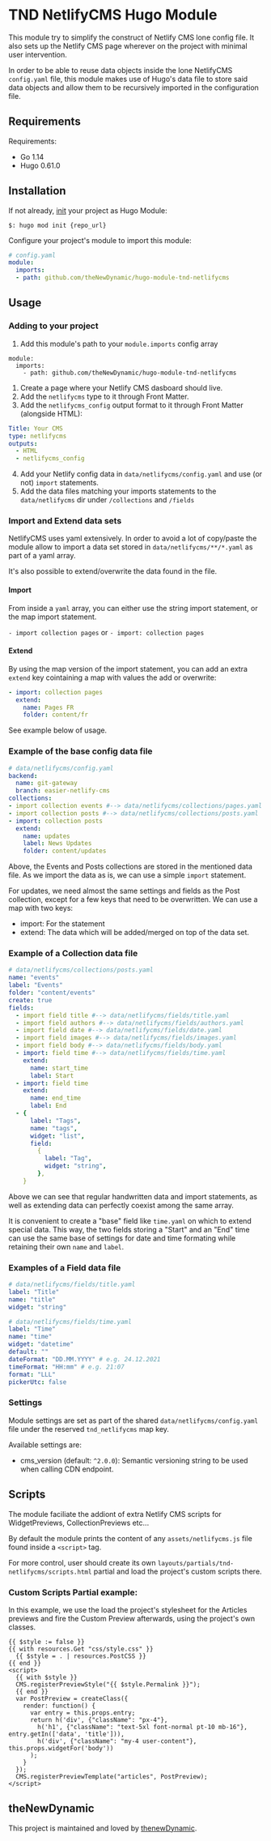 # TND NetlifyCMS Hugo Module

This module try to simplify the construct of Netlify CMS lone config file. It also sets up the Netlify CMS page wherever on the project with minimal user intervention.

In order to be able to reuse data objects inside the lone NetlifyCMS `config.yaml` file, this module makes use of Hugo's data file to store said data objects and allow them to be recursively imported in the configuration file.

## Requirements

Requirements:
- Go 1.14
- Hugo 0.61.0

## Installation

If not already, [init](https://gohugo.io/hugo-modules/use-modules/#initialize-a-new-module) your project as Hugo Module:

```
$: hugo mod init {repo_url}
```

Configure your project's module to import this module:

```yaml
# config.yaml
module:
  imports:
  - path: github.com/theNewDynamic/hugo-module-tnd-netlifycms
```

## Usage

### Adding to your project

1. Add this module's path to your `module.imports` config array
```
module:
  imports:
    - path: github.com/theNewDynamic/hugo-module-tnd-netlifycms
```
1. Create a page where your Netlify CMS dasboard should live.
2. Add the `netlifycms` type to it through Front Matter.
3. Add the `netlifycms_config` output format to it through Front Matter (alongside HTML):
```yaml
Title: Your CMS
type: netlifycms
outputs:
  - HTML
  - netlifycms_config
```
4. Add your Netlify config data in `data/netlifycms/config.yaml` and use (or not) `import` statements.
5. Add the data files matching your imports statements to the `data/netlifycms` dir under `/collections` and `/fields`

### Import and Extend data sets

NetlifyCMS uses yaml extensively. In order to avoid a lot of copy/paste the module allow to import a data set stored in `data/netlifycms/**/*.yaml` as part of a yaml array.

It's also possible to extend/overwrite the data found in the file.

#### Import

From inside a `yaml` array, you can either use the string import statement, or the map import statement.

`- import collection pages` or `- import: collection pages`

#### Extend

By using the map version of the import statement, you can add an extra `extend` key cointaining a map with values the add or overwrite:

```yaml
- import: collection pages
  extend:
    name: Pages FR
    folder: content/fr
```
See example below of usage.

### Example of the base config data file

```yaml
# data/netlifycms/config.yaml
backend:
  name: git-gateway
  branch: easier-netlify-cms
collections:
- import collection events #--> data/netlifycms/collections/pages.yaml
- import collection posts #--> data/netlifycms/collections/posts.yaml
- import: collection posts
  extend:
    name: updates
    label: News Updates
    folder: content/updates
```

Above, the Events and Posts collections are stored in the mentioned data file. As we import the data as is, we can use a simple `import` statement.

For updates, we need almost the same settings and fields as the Post collection, except for a few keys that need to be overwritten.
We can use a map with two keys:
  - import: For the statement
  - extend: The data which will be added/merged on top of the
   data set.


### Example of a Collection data file

```yaml
# data/netlifycms/collections/posts.yaml
name: "events"
label: "Events"
folder: "content/events"
create: true
fields:
  - import field title #--> data/netlifycms/fields/title.yaml
  - import field authors #--> data/netlifycms/fields/authors.yaml
  - import field date #--> data/netlifycms/fields/date.yaml
  - import field images #--> data/netlifycms/fields/images.yaml
  - import field body #--> data/netlifycms/fields/body.yaml
  - import: field time #--> data/netlifycms/fields/time.yaml
    extend:
      name: start_time
      label: Start
  - import: field time
    extend:
      name: end_time
      label: End
  - {
      label: "Tags",
      name: "tags",
      widget: "list",
      field:
        {
          label: "Tag",
          widget: "string",
        },
    }
```

Above we can see that regular handwritten data and import statements, as well as extending data can perfectly coexist among the same array.

It is convenient to create a "base" field like `time.yaml` on which to extend special data. This way, the two fields storing a "Start" and an "End" time can use the same base of settings for date and time formating while retaining their own `name` and `label`.

### Examples of a Field data file

```yaml
# data/netlifycms/fields/title.yaml
label: "Title"
name: "title"
widget: "string"
```

```yaml
# data/netlifycms/fields/time.yaml
label: "Time"
name: "time"
widget: "datetime"
default: ""
dateFormat: "DD.MM.YYYY" # e.g. 24.12.2021
timeFormat: "HH:mm" # e.g. 21:07
format: "LLL"
pickerUtc: false
```

### Settings

Module settings are set as part of the shared `data/netlifycms/config.yaml` file under the reserved `tnd_netlifycms` map key.

Available settings are:
 - cms_version (default: `^2.0.0`): Semantic versioning string to be used when calling CDN endpoint.

## Scripts

The module faciliate the addiont of extra Netlify CMS scripts for WidgetPreviews, CollectionPreviews etc...

By default the module prints the content of any `assets/netlifycms.js` file found inside a `<script>` tag.

For more control, user should create its own `layouts/partials/tnd-netlifycms/scripts.html` partial and load the project's custom scripts there.

### Custom Scripts Partial example: 

In this example, we use the load the project's stylesheet for the Articles previews and fire the Custom Preview afterwards, using the project's own classes.

```
{{ $style := false }}
{{ with resources.Get "css/style.css" }}
  {{ $style = . | resources.PostCSS }} 
{{ end }}
<script>
  {{ with $style }}
  CMS.registerPreviewStyle("{{ $style.Permalink }}");
  {{ end }}
  var PostPreview = createClass({
    render: function() {
      var entry = this.props.entry;
      return h('div', {"className": "px-4"},
        h('h1', {"className": "text-5xl font-normal pt-10 mb-16"}, entry.getIn(['data', 'title'])),
        h('div', {"className": "my-4 user-content"}, this.props.widgetFor('body'))
      );
    }
  });
  CMS.registerPreviewTemplate("articles", PostPreview);
</script>
```

## theNewDynamic

This project is maintained and loved by [thenewDynamic](https://www.thenewdynamic.com).